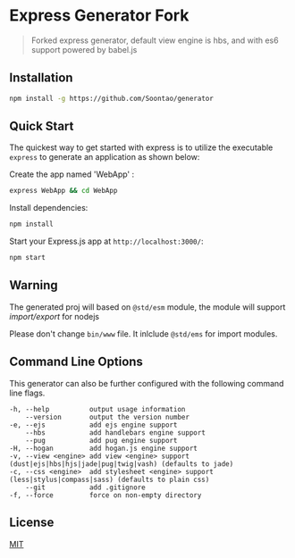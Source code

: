 # Express Generator Fork

> Forked express generator, default view engine is hbs, and with es6 support powered by babel.js

## Installation

```bash
npm install -g https://github.com/Soontao/generator
```

## Quick Start

The quickest way to get started with express is to utilize the executable `express` to generate an application as shown below:

Create the app named 'WebApp' :

```bash
express WebApp && cd WebApp
```

Install dependencies:

```bash
npm install
```

Start your Express.js app at `http://localhost:3000/`:

```bash
npm start
```

## Warning

The generated proj will based on `@std/esm` module, the module will support *import/export* for nodejs

Please don't change `bin/www` file. It inlclude `@std/ems` for import modules.

## Command Line Options

This generator can also be further configured with the following command line flags.

    -h, --help          output usage information
        --version       output the version number
    -e, --ejs           add ejs engine support
        --hbs           add handlebars engine support
        --pug           add pug engine support
    -H, --hogan         add hogan.js engine support
    -v, --view <engine> add view <engine> support (dust|ejs|hbs|hjs|jade|pug|twig|vash) (defaults to jade)
    -c, --css <engine>  add stylesheet <engine> support (less|stylus|compass|sass) (defaults to plain css)
        --git           add .gitignore
    -f, --force         force on non-empty directory

## License

[MIT](LICENSE)
